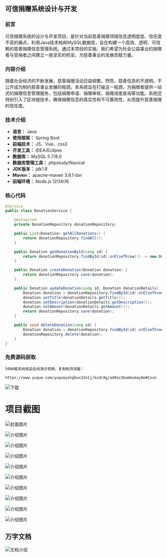 ## 可信捐赠系统设计与开发

### 前言

可信捐赠系统的设计与开发项目，是针对当前慈善捐赠领域信息透明度低、信任度不高的痛点，利用Java技术栈和MySQL数据库，旨在构建一个高效、透明、可信赖的慈善捐赠信息管理系统。通过本项目的实施，我们希望为社会公益事业的捐赠者与受捐者之间建立一座坚实的桥梁，为慈善事业的发展贡献力量。

### 内容介绍

随着社会经济的不断发展，慈善捐赠活动日益频繁。然而，慈善信息的不透明、不公开成为制约慈善事业发展的瓶颈。本系统旨在打破这一瓶颈，为捐赠者提供一站式的捐赠信息管理服务，包括捐赠申请、捐赠审核、捐赠进度查询等功能。系统还特别引入了区块链技术，确保捐赠信息的真实性和不可篡改性，从而提升慈善捐赠的信任度。

### 技术介绍

- **语言：** Java
- **使用框架：** Spring Boot
- **前端技术：** JS、Vue、css3
- **开发工具：** IDEA/Eclipse
- **数据库：** MySQL 5.7/8.0
- **数据库管理工具：** phpstudy/Navicat
- **JDK版本：** jdk1.8
- **Maven：** apache-maven 3.8.1-bin
- **前端环境：** Node.js 12\14\16

### 核心代码

```java
@Service
public class DonationService {

    @Autowired
    private DonationRepository donationRepository;

    public List<Donation> getAllDonations() {
        return donationRepository.findAll();
    }

    public Donation getDonationById(Long id) {
        return donationRepository.findById(id).orElseThrow(() -> new DonationNotFoundException(id));
    }

    public Donation createDonation(Donation donation) {
        return donationRepository.save(donation);
    }

    public Donation updateDonation(Long id, Donation donationDetails) {
        Donation donation = donationRepository.findById(id).orElseThrow(() -> new DonationNotFoundException(id));
        donation.setTitle(donationDetails.getTitle());
        donation.setDescription(donationDetails.getDescription());
        donation.setAmount(donationDetails.getAmount());
        return donationRepository.save(donation);
    }

    public void deleteDonation(Long id) {
        Donation donation = donationRepository.findById(id).orElseThrow(() -> new DonationNotFoundException(id));
        donationRepository.delete(donation);
    }
}
```

### 免费源码获取

```
5000套系统成品在线演示视频，复制到流浪器： 
```
```
https://www.yuque.com/yuqueyonghux32e1j/kxdc9g/ad8oz3bamkxmay0e#Cxun
```
![下载](https://img12.360buyimg.com/ddimg/jfs/t1/339687/11/1349/28408/68ad865fF412d7877/adaa650483a100f2.jpg)

# 项目截图

![封面图片](https://img13.360buyimg.com/ddimg/jfs/t1/307716/23/26827/128054/689eb85fF7bbc675a/92c23ebbf3f0066d.jpg)

![介绍图片](https://img13.360buyimg.com/ddimg/jfs/t1/315719/26/26489/19894/689eb83dFd9f13491/29520ac189255dac.jpg)

![介绍图片](https://img10.360buyimg.com/ddimg/jfs/t1/323841/27/4903/68669/689eb83dF604954bf/253fe9b24d252aa5.jpg)

![介绍图片](https://img11.360buyimg.com/ddimg/jfs/t1/293398/16/19720/37030/689eb83eF1d25bb31/0e109048e61a75c7.jpg)

![介绍图片](https://img13.360buyimg.com/ddimg/jfs/t1/325862/3/4831/19042/689eb83fF9b36e81a/cf224aa08cf44d46.jpg)

![介绍图片](https://img14.360buyimg.com/ddimg/jfs/t1/328629/20/4810/48018/689eb83fF998d23ed/d3100d5ce62be3f5.jpg)

![介绍图片](https://img11.360buyimg.com/ddimg/jfs/t1/311059/20/26478/27670/689eb840F3b252569/6b3fee8db19c7d1e.jpg)

![介绍图片](https://img14.360buyimg.com/ddimg/jfs/t1/287880/14/25436/51778/689eb841Fc49ab92c/16dc4e4ab1d262a1.jpg)

![介绍图片](https://img10.360buyimg.com/ddimg/jfs/t1/313109/16/26318/55078/689eb841F9fc6f440/400b725e059f5a89.jpg)

![介绍图片](https://img10.360buyimg.com/ddimg/jfs/t1/315827/17/26508/41774/689eb842Fa7c7d97e/05bd06f654ef8233.jpg)


## 万字文档
![文档介绍](https://img14.360buyimg.com/ddimg/jfs/t1/338393/1/3576/156947/68b1ad0cF74dc525c/ff9cd6c574295685.jpg)
